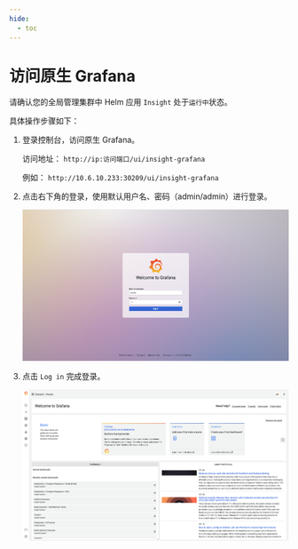 ```yaml
---
hide:
  - toc
---
```


# 访问原生 Grafana

请确认您的全局管理集群中 Helm 应用 `Insight` 处于`运行中`状态。

具体操作步骤如下：

1. 登录控制台，访问原生 Grafana。

    访问地址： `http://ip:访问端口/ui/insight-grafana`

    例如： `http://10.6.10.233:30209/ui/insight-grafana`

2. 点击右下角的登录，使用默认用户名、密码（admin/admin）进行登录。

    ![登录 grafana](../../images/grafana02.png)

3. 点击 `Log in` 完成登录。

    ![成功登录 grafana](../../images/grafana03.png)